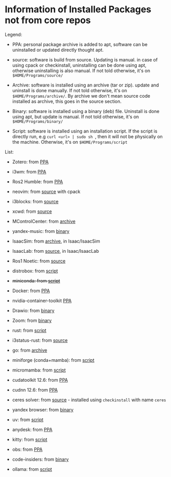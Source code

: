 # Information of Installed Packages not from core repos

Legend:

- PPA: personal package archive is added to apt, software can be uninstalled or updated directly thought apt.

- source: software is build from source. Updating is manual. in case of using cpack or checkinstall, uninstalling can be done using apt, otherwise uninstalling is also manual. If not told otherwise, it's on `$HOME/Programs/source/`

- Archive: software is installed using an archive (tar or zip). update and uninstall is done manually. If not told otherwise, it's on `$HOME/Programs/archive/`. By archive we don't mean source code installed as archive, this goes in the source section.

- Binary: software is installed using a binary (deb) file. Uninstall is done using apt, but update is manual. If not told otherwise, it's on `$HOME/Programs/binary/`

- Script: software is installed using an installation script. If the script is directly run, e.g `curl <url> | sudo sh `, then it will not be physically on the machine. Otherwise, it's on `$HOME/Programs/script`

List:

- Zotero: from [PPA](https://github.com/retorquere/zotero-deb)

- i3wm: from [PPA](https://i3wm.org/docs/repositories.html)

- Ros2 Humble: from [PPA](https://docs.ros.org/en/humble/Installation/Ubuntu-Install-Debs.html)

- neovim: from [source](https://github.com/neovim/neovim) with cpack

- i3blocks: from [source](https://github.com/vivien/i3blocks)

- xcwd: from [source](https://github.com/schischi/xcwd)

- MControlCenter: from [archive](https://github.com/dmitry-s93/MControlCenter)

- yandex-music: from [binary](https://github.com/cucumber-sp/yandex-music-linux)

- IsaacSim: from [archive](https://docs.isaacsim.omniverse.nvidia.com/latest/installation/download.html#download-isaac-sim-short), in Isaac/IsaacSim

- IsaacLab: from [source](https://github.com/ZeinBarhoum/IsaacLab), in Isaac/IsaacLab

- Ros1 Noetic: from [source](https://gist.github.com/Meltwin/fe2c15a5d7e6a8795911907f627255e0)

- distrobox: from [script](https://github.com/89luca89/distrobox?tab=readme-ov-file#curl-or-wget)

- ~~miniconda: from [script](https://www.anaconda.com/docs/getting-started/miniconda/install#macos-linux-installation)~~

- Docker: from [PPA](https://docs.docker.com/engine/install/ubuntu/#install-using-the-repository)

- nvidia-container-toolkit [PPA](https://docs.nvidia.com/datacenter/cloud-native/container-toolkit/latest/install-guide.html#with-apt-ubuntu-debian)

- Drawio: from [binary](https://www.drawio.com/)

- Zoom: from [binary](https://zoom.us/download?os=linux)

- rust: from [script](https://www.rust-lang.org/tools/install)

- i3status-rust: from [source](https://github.com/greshake/i3status-rust/blob/master/doc/manual_install.md)

- go: from [archive](https://go.dev/doc/install)

- miniforge (conda+mamba): from [script](https://github.com/conda-forge/miniforge)

- micromamba: from [script](https://mamba.readthedocs.io/en/latest/installation/micromamba-installation.html)

- cudatoolkit 12.6: from [PPA](https://developer.nvidia.com/cuda-12-6-0-download-archive?target_os=Linux&target_arch=x86_64&Distribution=Ubuntu&target_version=22.04&target_type=deb_local)

- cudnn 12.6: from [PPA](https://developer.nvidia.com/cudnn-downloads?target_os=Linux&target_arch=x86_64&Distribution=Ubuntu&target_version=22.04&target_type=deb_local)

- ceres solver: from [source](http://ceres-solver.org/installation.html) - installed using `checkinstall` with name `ceres`

- yandex browser: from [binary](https://browser.yandex.ru/c/browser-linux)

- uv: from [script](https://docs.astral.sh/uv/getting-started/installation/)

- anydesk: from [PPA](https://deb.anydesk.com/howto.html)

- kitty: from [script](https://sw.kovidgoyal.net/kitty/binary/)

- obs: from [PPA](https://github.com/obsproject/obs-studio/wiki/install-instructions#linux)

- code-insiders: from [binary](https://code.visualstudio.com/docs/?dv=linux64_deb&build=insiders)

- ollama: from [script](https://github.com/ollama/ollama)
